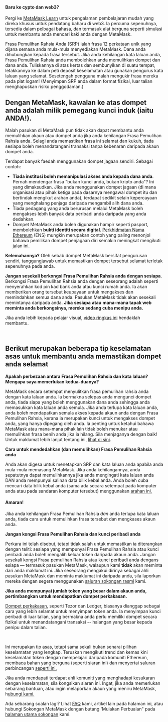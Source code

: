 
#### Baru ke cypto dan web3?


Pergi ke [MetaMask Learn](https://learn.metamask.io/) untuk pengalaman pembelajaran mudah yang direka khusus untuk pendatang baharu di web3. Ia percuma sepenuhnya, tersedia dalam pelbagai bahasa, dan termasuk alat berguna seperti simulasi untuk membantu anda mencari kaki anda dengan MetaMask.



Frasa Pemulihan Rahsia Anda (SRP) ialah frasa 12 perkataan unik yang dijana semasa anda mula-mula menyediakan MetaMask. Dana anda dihubungkan kepada frasa tersebut. Jika anda kehilangan kata laluan anda, Frasa Pemulihan Rahsia anda membolehkan anda memulihkan dompet dan dana anda. Tuliskannya di atas kertas dan sembunyikan di suatu tempat, letakkannya ke dalam peti deposit keselamatan atau gunakan pengurus kata laluan yang selamat. Sesetengah pengguna malah mengukir frasa mereka pada plat logam! (Menyimpan SRP anda dalam format fizikal, luar talian menghapuskan risiko penggodaman.) 


**Dengan MetaMask, kawalan ke atas dompet anda adalah milik pemegang kunci induk (iaitu ANDA!).**
-------------------------------------------------------------------------------------------------


Malah pasukan di MetaMask pun tidak akan dapat membantu anda memulihkan akaun atau dompet anda jika anda kehilangan Frasa Pemulihan Rahsia anda. Selagi anda memastikan frasa ini selamat dan kukuh, tiada sesiapa boleh menandatangani transaksi tanpa kebenaran daripada akaun dompet anda. 


Terdapat banyak faedah menggunakan dompet jagaan sendiri. Sebagai contoh:


* **Tiada institusi boleh memanipulasi akses anda kepada dana anda**. Pernah mendengar frasa "bukan kunci anda, bukan kripto anda"? Ini yang dimaksudkan. Jika anda menggunakan dompet jagaan (di mana organisasi atau pihak ketiga pada dasarnya mengawal dompet itu dan bertindak mengikut arahan anda), terdapat sedikit selain kepercayaan yang menghalang penjaga daripada mengambil alih dana anda.
* Tiada pedagang yang anda berurusan melalui MetaMask boleh mengakses lebih banyak data peribadi anda daripada yang anda dedahkan.
* Dompet MetaMask anda boleh digunakan hampir seperti pasport, membolehkan **bukti identiti secara digital**. [Perkhidmatan Nama Ethereum](https://ens.domains/) (ENS) mungkin merupakan contoh yang paling menonjol bahawa pemilikan dompet penjagaan diri semakin meningkat mengikuti jalan ini.


**Kelemahannya?** Oleh sebab dompet MetaMask bersifat pengurusan sendiri, tanggungjawab untuk memastikan dompet tersebut selamat terletak sepenuhnya pada anda. 


**Jangan sesekali berkongsi Frasa Pemulihan Rahsia anda dengan sesiapa**. Berkongsi Frasa Pemulihan Rahsia anda dengan seseorang adalah seperti menyerahkan kod pin kad bank anda atau kunci rumah anda. Ia akan memberikan orang tersebut keupayaan untuk mengakses dan memindahkan semua dana anda. Pasukan MetaMask tidak akan sesekali memintanya daripada anda. **Jika** **sesiapa** **atau** **mana-mana tapak web** **meminta anda berkongsinya, mereka sedang cuba menipu anda.**


Jika anda lebih kepada pelajar visual, [video ringkas ini](https://youtu.be/-b1tQnOI-no) hendaklah membantu.


 


**Berikut merupakan beberapa tip keselamatan asas untuk membantu anda memastikan dompet anda selamat**
------------------------------------------------------------------------------------------------------




**Apakah perbezaan antara Frasa Pemulihan Rahsia dan kata laluan? Mengapa saya memerlukan kedua-duanya?**

MetaMask secara setempat menyulitkan frasa pemulihan rahsia anda dengan kata laluan anda. Ia bermakna selepas anda mengunci dompet anda, tiada siapa yang boleh menggunakan dana anda sehingga anda memasukkan kata laluan anda semula. Jika anda terlupa kata laluan anda, anda boleh mendapatkan semula akses kepada akaun anda dengan Frasa Pemulihan Rahsia, kerana ia merupakan kunci untuk mengakses dompet anda, yang hanya dipegang oleh anda. Ia penting untuk ketahui bahawa MetaMask atau mana-mana pihak lain tidak boleh menukar atau memulihkan frasa benih anda jika ia hilang. Sila menjaganya dengan baik! Untuk maklumat lebih lanjut tentang ini, [lihat di sini](https://metamask.zendesk.com/hc/en-us/articles/4404722782107-User-Guide-Secret-Recovery-Phrase-password-and-private-keys).





**Cara untuk mendedahkan (dan memulihkan) Frasa Pemulihan Rahsia anda**

Anda akan digesa untuk menetapkan SRP dan kata laluan anda apabila anda mula-mula memasang MetaMask. Jika anda kehilangannya, anda sepatutnya dapat memulihkannya jika anda mengingati kata laluan anda DAN anda mempunyai salinan data bilik kebal anda. Anda boleh cuba mencari data bilik kebal anda (sama ada secara setempat pada komputer anda atau pada sandaran komputer tersebut) menggunakan [arahan ini.](https://metamask.zendesk.com/hc/en-us/articles/360018766351)



#### Amaran!


Jika anda kehilangan Frasa Pemulihan Rahsia *dan* anda terlupa kata laluan anda, tiada cara untuk memulihkan frasa tersebut dan mengkases akaun anda.






**Jangan kongsi Frasa Pemulihan Rahsia dan kunci peribadi anda**

Perkara ini telah disebut, tetapi tidak salah untuk memastikan ia diterangkan dengan teliti: sesiapa yang mempunyai Frasa Pemulihan Rahsia atau kunci peribadi anda boleh mengalih keluar token daripada akaun anda. Jangan sesekali kongsi Frasa pemulihan Rahsia atau kunci peribadi anda dengans esiapa — termasuk pasukan MetaMask, walaupun kami **tidak** akan meminta dari anda maklumat ini. Jika seseorang mengakui dirinya sebagai ahli pasukan MetaMask dan meminta maklumat ini daripada anda, sila laporkan mereka dengan segera menggunakan [saluran sokongan rasmi](https://metamask.zendesk.com/hc/en-us/articles/360058969391) kami.





**Jika anda mempunyai jumlah token yang besar dalam akaun anda, pertimbangkan untuk mendapatkan dompet perkakasan.**

[Dompet perkakasan](https://metamask.zendesk.com/hc/en-us/articles/4408552261275), seperti Tezor dan Ledger, biasanya dianggap sebagai cara yang lebih selamat untuk menyimpan token anda. Ia menyimpan kunci peribadi di luar talian, yang bermakna anda perlu memiliki dompet secara fizikal untuk menandatangani transaksi -- halangan yang besar kepada penipu dalam talian.





 


Ini merupakan tip asas, tetapi sama sekali bukan senarai pilihan keselamatan yang lengkap. Teruskan mengikuti trend dan kemas kini keselamatan token dengan mempelajari daripada komuniti Ethereum, membaca bahan yang berguna (seperti siaran ini) dan menyertai saluran perbincangan [seperti ini.](https://community.metamask.io/)


Jika anda mendapati terdapat ahli komuniti yang menghadapi kesukaran dengan keselamatan, sila kongsikan siaran ini. Ingat, jika anda memerlukan sebarang bantuan, atau ingin melaporkan akaun yang meniru MetaMask, h[ubungi kami.](https://metamask.zendesk.com/hc/en-us/articles/360058969391)


Ada sebarang soalan lagi? Lihat [FAQ](https://metamask.io/faqs.html) kami, artikel lain pada halaman ini, atau hubungi Sokongan MetaMask dengan butang 'Mulakan Perbualan" pada [halaman utama sokongan](https://support.metamask.io/hc/en-us) kami. 

